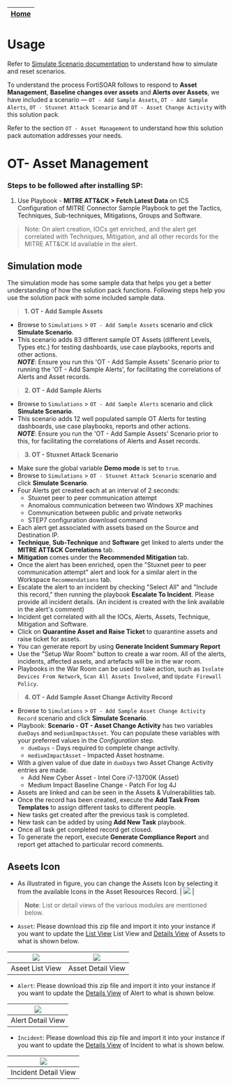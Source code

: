 
| [Home](../README.md) |
|--------------------------------------------|

# Usage

Refer to [Simulate Scenario documentation](https://github.com/fortinet-fortisoar/solution-pack-soc-simulator/blob/develop/docs/usage.md) to understand how to simulate and reset scenarios.

To understand the process FortiSOAR follows to respond to **Asset Management**, **Baseline changes over assets** and **Alerts over Assets**, we have included a scenario &mdash; `OT - Add Sample Assets`, `OT - Add Sample Alerts`, `OT - Stuxnet Attack Scenario` and `OT - Asset Change Activity` with this solution pack. 

Refer to the section `OT - Asset Management` to understand how this solution pack automation addresses your needs.

# OT- Asset Management

### Steps to be followed after installing SP:

1. Use Playbook - **MITRE ATT&CK > Fetch Latest Data** on ICS Configuration of MITRE Connector Sample Playbook to get the Tactics, Techniques, Sub-techniques, Mitigations, Groups and Software.

> Note: On alert creation, IOCs get enriched, and the alert get correlated with Techniques, Mitigation, and all other records for the MITRE ATT&CK Id available in the alert.

## Simulation mode

The simulation mode has some sample data that helps you get a better understanding of how the solution pack functions. Following steps help you use the solution pack with some included sample data.

> **1. OT - Add Sample Assets**
- Browse to `Simulations` > `OT - Add Sample Assets` scenario and click **Simulate Scenario**.
- This scenario adds 83 different sample OT Assets (different Levels, Types etc.) for testing dashboards, use case playbooks, reports and other actions.<br>
***NOTE***: Ensure you run this 'OT - Add Sample Assets' Scenario prior to running the 'OT - Add Sample Alerts', for facilitating the correlations of Alerts and Asset records.

> **2. OT - Add Sample Alerts**
- Browse to `Simulations` > `OT - Add Sample Alerts` scenario and click **Simulate Scenario**.
- This scenario adds 12 well populated sample OT Alerts for testing dashboards, use case playbooks, reports and other actions.<br>
***NOTE***: Ensure you run the 'OT - Add Sample Assets' Scenario prior to this, for facilitating the correlations of Alerts and Asset records.

> **3. OT - Stuxnet Attack Scenario**
- Make sure the global variable **Demo mode** is set to `true`. 
- Browse to `Simulations` > `OT - Stuxnet Attack Scenario` scenario and click **Simulate Scenario**.
- Four Alerts get created each at an interval of 2 seconds:
    - Stuxnet peer to peer communication attempt
    - Anomalous communication between two Windows XP machines
    - Communication between public and private networks
    - STEP7 configuration download command
- Each alert get associated with assets based on the Source and Destination IP.
- **Technique**, **Sub-Technique** and **Software** get linked to alerts under the **MITRE ATT&CK Correlations** tab.
- **Mitigation** comes under the **Recommended Mitigation** tab.
- Once the alert has been enriched, open the "Stuxnet peer to peer communication attempt" alert and look for a similar alert in the Workspace `Recommendations` tab. 
- Escalate the alert to an incident by checking "Select All" and "Include this record," then running the playbook **Escalate To Incident**. Please provide all incident details. (An incident is created with the link available in the alert's comment)
- Incident get correlated with all the IOCs, Alerts, Assets, Technique, Mitigation and Software.
- Click on **Quarantine Asset and Raise Ticket** to quarantine assets and raise ticket for assets.
- You can generate report by using **Generate Incident Summary Report**
- Use the "Setup War Room" button to create a war room. All of the alerts, incidents, affected assets, and artefacts will be in the war room.
- Playbooks in the War Room can be used to take action, such as `Isolate Devices From Network`, `Scan All Assets Involved`, and `Update Firewall Policy`.

> **4. OT - Add Sample Asset Change Activity Record**
- Browse to `Simulations` > `OT - Add Sample Asset Change Activity Record` scenario and click **Simulate Scenario**.
- Playbook: **Scenario - OT - Asset Change Activity** has two variables `dueDays` and `mediumImpactAsset`. You can populate these variables with your preferred values in the *Configuration* step. 
    - `dueDays` - Days required to complete change activity.
    - `mediumImpactAsset` - Impacted Asset hostname.
- With a given value of due date in `dueDays` two Asset Change Activity entries are made.
    - Add New Cyber Asset - Intel Core i7-13700K (Asset) 
    - Medium Impact Baseline Change - Patch For log 4J
- Assets are linked and can be seen in the Assets & Vulnerabilities tab.
- Once the record has been created, execute the **Add Task From Templates** to assign different tasks to different people. 
- New tasks get created after the previous task is completed.
- New task can be added by using **Add New Task** playbook.
- Once all task get completed record get closed.
- To generate the report, execute **Generate Compliance Report** and report get attached to particular record comments.

## Aseets Icon
- As illustrated in figure, you can change the Assets Icon by selecting it from the available Icons in the Asset Resources Record.
| ![](./res/Asset_Icon_Setting.png) |

> **Note**: List or detail views of the various modules are mentioned below.
- `Asset`: Please download this zip file and import it into your instance if you want to update the [List View](./res/Asset_List_View.zip) List View and [Details View](./res/Asset_Detail_View.zip) of Assets to what is shown below.

| ![](./res/Aseet_List_View.png) | ![](./res/Asset_Detail_view.png) |
|:----------------------------------:|:-------------------------------------:|
| Aseet List View | Asset Detail View |

- `Alert`: Please download this zip file and import it into your instance if you want to update the [Details View](./res/Alert_Detail_View.zip) of Alert to what is shown below.

| ![](./res/Alert_Detail_View.png) |
|:----------------------------------:|
| Alert Detail View |

- `Incident`: Please download this zip file and import it into your instance if you want to update the [Details View](./res/Incident_Detail_View.zip) of Incident to what is shown below.

| ![](./res/Incident_Detail_View.png) |
|:----------------------------------:|
| Incident Detail View |